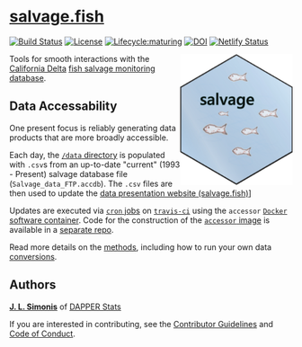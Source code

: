 # [salvage.fish](https://www.salvage.fish)

[![Build Status](https://travis-ci.org/dapperstats/salvage.svg?branch=master)](https://travis-ci.org/dapperstats/salvage)
[![License](https://img.shields.io/badge/license-MIT-blue.svg)](https://raw.githubusercontent.com/dapperstats/salvage/master/LICENSE)
[![Lifecycle:maturing](https://img.shields.io/badge/lifecycle-maturing-blue.svg)](https://www.tidyverse.org/lifecycle/#maturing)
[![DOI](https://zenodo.org/badge/DOI/10.5281/zenodo.3628045.svg)](https://doi.org/10.5281/zenodo.3628045)
[![Netlify Status](https://api.netlify.com/api/v1/badges/d4013762-bc67-40c7-a656-fd24e92dd06e/deploy-status)](https://app.netlify.com/sites/peaceful-jepsen-15c633/deploys)

<img src="imgs/hex.png" width="200px" align="right">

Tools for smooth interactions with the [California Delta](https://en.wikipedia.org/wiki/Sacramento%E2%80%93San_Joaquin_River_Delta) [fish salvage monitoring database](https://wildlife.ca.gov/Conservation/Delta/Salvage-Monitoring).

## Data Accessability  

One present focus is reliably generating data products that are more broadly accessible. 

Each day, the [`/data` directory](https://github.com/dapperstats/salvage/blob/master/data) is populated with `.csv`s from an up-to-date "current" (1993 - Present) salvage database file (`Salvage_data_FTP.accdb`).
The `.csv` files are then used to update the [data presentation website (salvage.fish)](https://salvage.fish)]

Updates are executed via [`cron` jobs](https://docs.travis-ci.com/user/cron-jobs/) on [`travis-ci`](https://travis-ci.org/dapperstats/salvage) using the `accessor` [`Docker`](https://www.docker.com) [software container](https://www.docker.com/resources/what-container).
Code for the construction of the [`accessor` image](https://hub.docker.com/r/dapperstats/accessor) is available in a [separate repo](https://www.github.com/dapperstats/accessor).
 
Read more details on the [methods](https://github.com/dapperstats/salvage/blob/master/documents/methods.md), including how to run your own data [conversions](https://github.com/dapperstats/salvage/blob/master/documents/conversion.md).

## Authors

[**J. L. Simonis**](https://orcid.org/0000-0001-9798-0460) of [DAPPER Stats](https://www.dapperstats.com)

If you are interested in contributing, see the [Contributor Guidelines](https://github.com/dapperstats/salvage/blob/master/CONTRIBUTING.md) and [Code of Conduct](https://github.com/dapperstats/salvage/blob/master/CODE_OF_CONDUCT.md).
